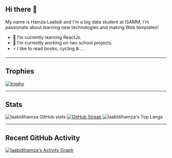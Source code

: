 
## Hi there 👋

My name is Hamza Laabidi and I'm a big data student at ISAMM, I'm passionate about learning new technologies and making Web templates!


- 🌱 I’m currently learning ReactJs.
- 🔭 I’m currently working on two school projects.
- ⚡ I like to read books, cycling & ... .

---------------------------------------------------------------------------------------------------------------
## Trophies

[![trophy](https://github-profile-trophy.vercel.app/?username=laabidihamza&theme=radical)](https://github.com/ryo-ma/github-profile-trophy)

---------------------------------------------------------------------------------------------------------------
## Stats

![laabidihamza GitHub stats](https://github-readme-stats.vercel.app/api?username=laabidihamza&show_icons=true&theme=radical) 
[![GitHub Streak](https://github-readme-streak-stats.herokuapp.com/?user=laabidihamza&theme=radical)](https://git.io/streak-stats) 
![laabidihamza's Top Langs](https://github-readme-stats.vercel.app/api/top-langs/?username=laabidihamza&layout=compact&theme=radical)

---------------------------------------------------------------------------------------------------------------
## Recent GitHub Activity
   <a href="https://github.com/laabidihamza"><img alt="laabidihamza's Activity Graph" src="https://github-readme-activity-graph.cyclic.app/graph?username=laabidihamza&custom_title=laabidihamza's%20Contribution%20Graph&theme=react" /></a>
   